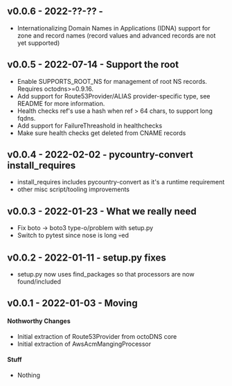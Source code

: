 ## v0.0.6 - 2022-??-?? -

* Internationalizing Domain Names in Applications (IDNA) support for zone and
  record names (record values and advanced records are not yet supported)

## v0.0.5 - 2022-07-14 - Support the root

* Enable SUPPORTS_ROOT_NS for management of root NS records. Requires
  octodns>=0.9.16.
* Add support for Route53Provider/ALIAS provider-specific type, see README for
  more information.
* Health checks ref's use a hash when ref > 64 chars, to support long fqdns.
* Add support for FailureThreashold in healthchecks
* Make sure health checks get deleted from CNAME records

## v0.0.4 - 2022-02-02 - pycountry-convert install_requires

* install_requires includes pycountry-convert as it's a runtime requirement
* other misc script/tooling improvements

## v0.0.3 - 2022-01-23 - What we really need

* Fix boto -> boto3 type-o/problem with setup.py
* Switch to pytest since nose is long :skull:ed

## v0.0.2 - 2022-01-11 - setup.py fixes

* setup.py now uses find_packages so that processors are now found/included

## v0.0.1 - 2022-01-03 - Moving

#### Nothworthy Changes

* Initial extraction of Route53Provider from octoDNS core
* Initial extraction of AwsAcmMangingProcessor

#### Stuff

* Nothing
